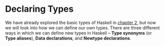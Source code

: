 # Declaring Types

We have already explored the basic types of Haskell in [chapter 2](../../types-in-haskell/basic-types.md), but now we will look into how we can define our own types. There are three different ways in which we can define new types in Haskell – **Type synonyms** (or **Type aliases**), **Data declarations**, and **Newtype declarations**.
